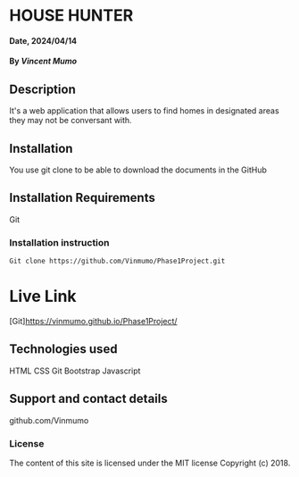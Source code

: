 # HOUSE HUNTER

#### Date, 2024/04/14

#### By *Vincent Mumo*

## Description
It's a web application that allows users to find homes in designated areas they may not be conversant with.

## Installation
You use git clone to be able to download the documents in the GitHub

## Installation Requirements
Git

### Installation instruction
```
Git clone https://github.com/Vinmumo/Phase1Project.git

```

# Live Link
[Git]https://vinmumo.github.io/Phase1Project/

## Technologies used
HTML
CSS
Git
Bootstrap
Javascript

## Support and contact details
github.com/Vinmumo

### License
The content of this site is licensed under the MIT license
Copyright (c) 2018.







